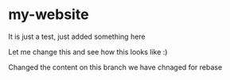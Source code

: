 # my-website

It is just a test, just added something here

Let me change this  and see how this looks like :)

Changed the content on this branch
we have chnaged for rebase
